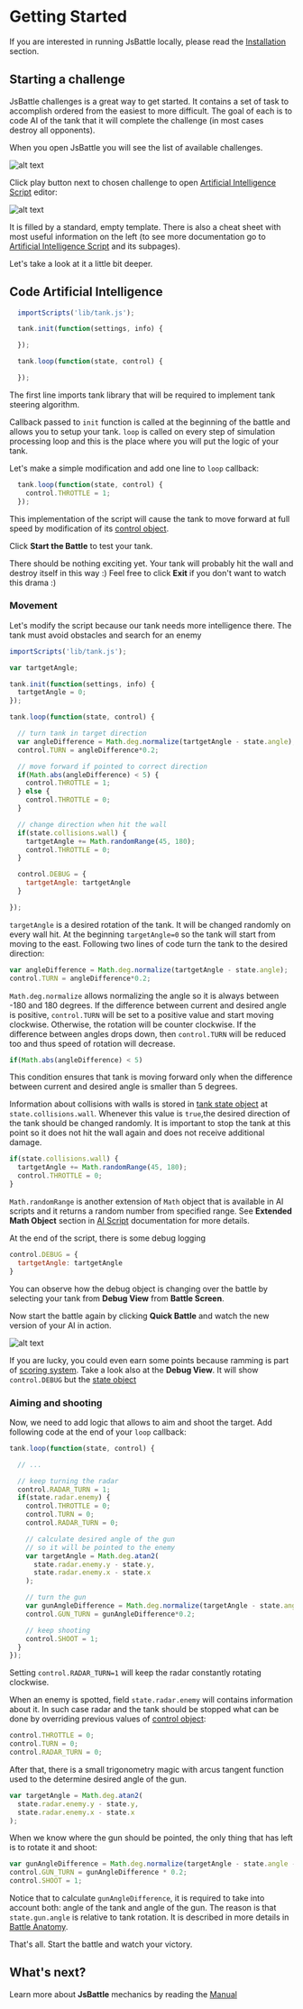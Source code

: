 # Getting Started

If you are interested in running JsBattle locally, please read the [Installation](./installation.md) section.


## Starting a challenge

JsBattle challenges is a great way to get started. It contains a set of task to accomplish ordered from the easiest to more difficult. The goal of each is to code AI of the tank that it will complete the challenge (in most cases destroy all opponents).

When you open JsBattle you will see the list of available challenges.

![alt text](./img/challenges.png)

Click play button next to chosen challenge to open [Artificial Intelligence Script](./manual/ai_script.md) editor:

![alt text](./img/editor_screen_001.png)

It is filled by a standard, empty template. There is also a cheat sheet with most useful information on the left (to see more documentation go to [Artificial Intelligence Script](./manual/ai_script.md) and its subpages).

Let's take a look at it a little bit deeper.

## Code Artificial Intelligence

```javascript
  importScripts('lib/tank.js');

  tank.init(function(settings, info) {

  });

  tank.loop(function(state, control) {

  });
```

The first line imports tank library that will be required to implement tank steering algorithm.

Callback passed to `init` function is called at the beginning of the battle and allows you to setup your tank. `loop` is called on every step of simulation processing loop and this is the place where you will put the logic of your tank.

Let's make a simple modification and add one line to `loop` callback:

```javascript
  tank.loop(function(state, control) {
    control.THROTTLE = 1;
  });
```

This implementation of the script will cause the tank to move forward at full speed by modification of its [control object](./manual/tank_control_object.md).

Click **Start the Battle** to test your tank.

There should be nothing exciting yet. Your tank will probably hit the wall and destroy itself in this way :) Feel free to click **Exit** if you don't want to watch this drama :)

### Movement

Let's modify the script because our tank needs more intelligence there. The tank must avoid obstacles and search for an enemy

```javascript
importScripts('lib/tank.js');

var tartgetAngle;

tank.init(function(settings, info) {
  tartgetAngle = 0;
});

tank.loop(function(state, control) {

  // turn tank in target direction
  var angleDifference = Math.deg.normalize(tartgetAngle - state.angle);
  control.TURN = angleDifference*0.2;

  // move forward if pointed to correct direction
  if(Math.abs(angleDifference) < 5) {
    control.THROTTLE = 1;
  } else {
    control.THROTTLE = 0;
  }

  // change direction when hit the wall
  if(state.collisions.wall) {
    tartgetAngle += Math.randomRange(45, 180);
    control.THROTTLE = 0;
  }

  control.DEBUG = {
    tartgetAngle: tartgetAngle
  }

});
```

`targetAngle` is a desired rotation of the tank. It will be changed randomly on every wall hit. At the beginning `targetAngle=0` so the tank will start from moving to the east. Following two lines of code turn the tank to the desired direction:

```javascript
var angleDifference = Math.deg.normalize(tartgetAngle - state.angle);
control.TURN = angleDifference*0.2;
```

`Math.deg.normalize` allows normalizing the angle so it is always between -180 and 180 degrees. If the difference between current and desired angle is positive, `control.TURN` will be set to a positive value and start moving clockwise. Otherwise, the rotation will be counter clockwise. If the difference between angles drops down, then `control.TURN` will be reduced too and thus speed of rotation will decrease.

```javascript
if(Math.abs(angleDifference) < 5)
```

This condition ensures that tank is moving forward only when the difference between current and desired angle is smaller than 5 degrees.

Information about collisions with walls is stored in [tank state object](./manual/tank_state_object.md) at `state.collisions.wall`. Whenever this value is `true`,the desired direction of the tank should be changed randomly. It is important to stop the tank at this point so it does not hit the wall again and does not receive additional damage.

```javascript
if(state.collisions.wall) {
  tartgetAngle += Math.randomRange(45, 180);
  control.THROTTLE = 0;
}
```

`Math.randomRange` is another extension of `Math` object that is available in AI scripts and it returns a random number from  specified range. See **Extended Math Object** section in [AI Script](./manual/ai_script.md) documentation for more details.

At the end of the script, there is some debug logging

```javascript
control.DEBUG = {
  tartgetAngle: tartgetAngle
}
```

You can observe how the debug object is changing over the battle by selecting your tank from **Debug View** from **Battle Screen**.

Now start the battle again by clicking **Quick Battle** and watch the new version of your AI in action.

![alt text](./img/battle_screen.png)

If you are lucky, you could even earn some points because ramming is part of [scoring system](./manual/scoring_system.md). Take a look also at the **Debug View**. It will show `control.DEBUG` but the [state object](./manual/tank_state_object.md)

### Aiming and shooting

Now, we need to add logic that allows to aim and shoot the target. Add following code at the end of your `loop` callback:

```javascript
tank.loop(function(state, control) {

  // ...

  // keep turning the radar
  control.RADAR_TURN = 1;
  if(state.radar.enemy) {
    control.THROTTLE = 0;
    control.TURN = 0;
    control.RADAR_TURN = 0;

    // calculate desired angle of the gun
    // so it will be pointed to the enemy
    var targetAngle = Math.deg.atan2(
      state.radar.enemy.y - state.y,
      state.radar.enemy.x - state.x
    );

    // turn the gun
    var gunAngleDifference = Math.deg.normalize(targetAngle - state.angle - state.gun.angle);
    control.GUN_TURN = gunAngleDifference*0.2;

    // keep shooting
    control.SHOOT = 1;
  }
});
```
Setting `control.RADAR_TURN=1` will keep the radar constantly rotating clockwise.

When an enemy is spotted, field `state.radar.enemy` will contains information about it. In such case radar and the tank should be stopped what can be done by overriding previous values of [control object](./manual/tank_control_object.md):

```javascript
control.THROTTLE = 0;
control.TURN = 0;
control.RADAR_TURN = 0;
```

After that, there is a small trigonometry magic with arcus tangent function used to the determine desired angle of the gun.

```javascript
var targetAngle = Math.deg.atan2(
  state.radar.enemy.y - state.y,
  state.radar.enemy.x - state.x
);
```

When we know where the gun should be pointed, the only thing that has left is to rotate it and shoot:

```javascript
var gunAngleDifference = Math.deg.normalize(targetAngle - state.angle - state.gun.angle);
control.GUN_TURN = gunAngleDifference * 0.2;
control.SHOOT = 1;
```

Notice that to calculate `gunAngleDifference`, it is required to take into account both: angle of the tank and angle of the gun. The reason is that `state.gun.angle` is relative to tank rotation. It is described in more details in [Battle Anatomy](./manual/battle_anatomy.md).

That's all. Start the battle and watch your victory.

## What's next?

Learn more about **JsBattle** mechanics by reading the [Manual](./manual/README.md)
